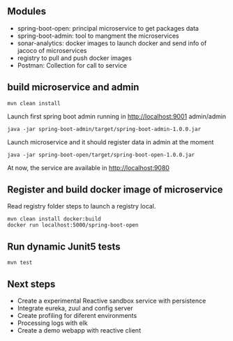 ## Modules
- spring-boot-open: principal microservice to get packages data
- spring-boot-admin: tool to mangment the microservices
- sonar-analytics: docker images to launch docker and send info of jacoco of microservices
- registry to pull and push docker images
- Postman: Collection for call to service


## build microservice and admin
```
mvn clean install
```
Launch first spring boot admin running in <http://localhost:9001> admin/admin
```
java -jar spring-boot-admin/target/spring-boot-admin-1.0.0.jar
```
Launch microservice and it should register data in admin at the moment
```
java -jar spring-boot-open/target/spring-boot-open-1.0.0.jar
```
At now, the service are available in <http://localhost:9080>

## Register and build docker image of microservice
Read registry folder steps to launch a registry local.
```
mvn clean install docker:build
docker run localhost:5000/spring-boot-open
```
## Run dynamic Junit5 tests
```
mvn test
```

## Next steps
 - Create a experimental Reactive sandbox service with persistence
 - Integrate eureka, zuul and config server
 - Create profiling for diferent environments
 - Processing logs with elk
 - Create a demo webapp with reactive client

